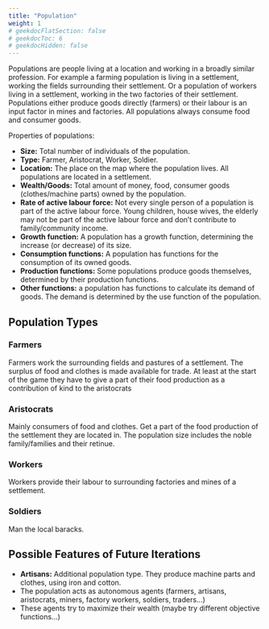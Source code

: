 ```yaml
---
title: "Population"
weight: 1
# geekdocFlatSection: false
# geekdocToc: 6
# geekdocHidden: false
---
```


Populations are people living at a location and working in a broadly similar profession. For example a farming population is living in a settlement, working the fields surrounding their settlement. Or a population of workers living in a settlement, working in the two factories of their settlement. Populations either produce goods directly (farmers) or their labour is an input factor in mines and factories. All populations always consume food and consumer goods.

Properties of populations:

* **Size:** Total number of individuals of the population.
* **Type:** Farmer, Aristocrat, Worker, Soldier.
* **Location:** The place on the map where the population lives. All populations are located in a settlement.
* **Wealth/Goods:** Total amount of money, food, consumer goods (clothes/machine parts) owned by the population.
* **Rate of active labour force:** Not every single person of a population is part of the active labour force. Young children, house wives, the elderly may not be part of the active labour force and don’t contribute to family/community income.
* **Growth function:** A population has a growth function, determining the increase (or decrease) of its size.
* **Consumption functions:** A population has functions for the consumption of its owned goods.
* **Production functions:** Some populations produce goods themselves, determined by their production functions.
* **Other functions:** a population has functions to calculate its demand of goods. The demand is determined by the use function of the population.

## Population Types

### Farmers

Farmers work the surrounding fields and pastures of a settlement. The surplus of food and clothes is made available for trade. At least at the start of the game they have to give a part of their food production as a contribution of kind to the aristocrats

### Aristocrats

Mainly consumers of food and clothes. Get a part of the food production of the settlement they are located in. The population size includes the noble family/families and their retinue.

### Workers

Workers provide their labour to surrounding factories and mines of a settlement.

### Soldiers

Man the local baracks.

## Possible Features of Future Iterations

* **Artisans:** Additional population type. They produce machine parts and clothes, using iron and cotton.
* The population acts as autonomous agents (farmers, artisans, aristocrats, miners, factory workers, soldiers, traders...)
* These agents try to maximize their wealth (maybe try different objective functions...)
